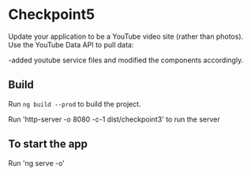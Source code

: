 # Checkpoint5

Update your application to be a YouTube video site (rather than photos). Use the YouTube Data API to pull data:

-added youtube service files and modified the components accordingly.

## Build

Run `ng build --prod` to build the project.

Run 'http-server -o 8080 -c-1 dist/checkpoint3' to run the server

## To start the app
Run 'ng serve -o'